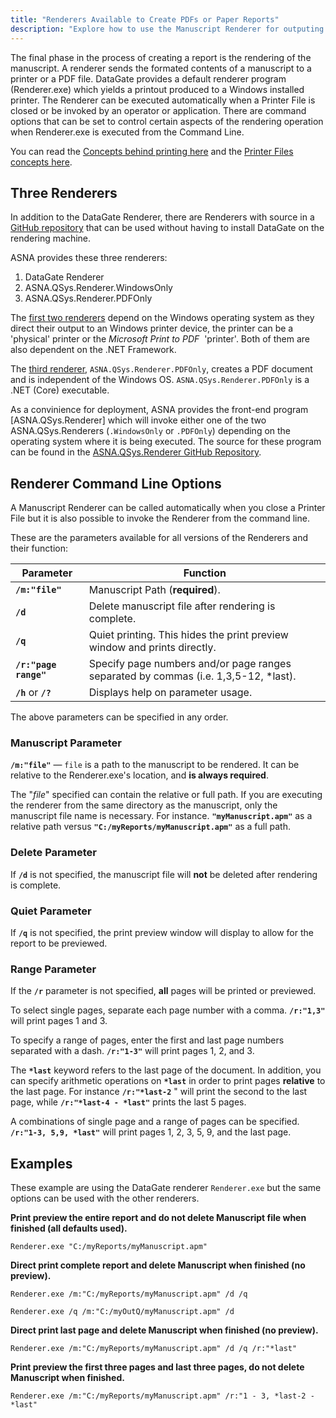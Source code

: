```yaml
---
title: "Renderers Available to Create PDFs or Paper Reports"
description: "Explore how to use the Manuscript Renderer for outputing to a printer, including the command line options."
---
```


The final phase in the process of creating a report is the rendering of the manuscript. A renderer sends the formated contents of a manuscript to a printer or a PDF file. DataGate provides a default renderer program (Renderer.exe) which yields a printout produced to a Windows installed printer. The Renderer can be executed automatically when a Printer File is closed or be invoked by an operator or application. There are command options that can be set to control certain aspects of the rendering operation when Renderer.exe is executed from the Command Line.

You can read the [Concepts behind printing here](/concepts/printing/printing-introduction.html) and the [Printer Files concepts here](/concepts/printing/printer-files.html).

## Three Renderers
In addition to the DataGate Renderer, there are Renderers with source in a [GitHub repository](//github.com/asnaqsys/ASNA.QSys.Renderer) that can be used without having to install DataGate on the rendering machine. 

ASNA provides these three renderers:
 1. DataGate Renderer
 2. ASNA.QSys.Renderer.WindowsOnly
 3. ASNA.QSys.Renderer.PDFOnly

The [first two renderers](/manuals/hosting/mom/rendering-in-windows.html) depend on the Windows operating system as they direct their output to an Windows printer device, the printer can be a 'physical' printer or the _Microsoft Print to PDF_ &nbsp;'printer'. Both of them are also dependent on the .NET Framework.
 
The [third renderer](/manuals/hosting/mom/rendering-in-linux.html), `ASNA.QSys.Renderer.PDFOnly`, creates a PDF document and is independent of the Windows OS. `ASNA.QSys.Renderer.PDFOnly` is a .NET (Core) executable.

As a convinience for deployment, ASNA provides the front-end program [ASNA.QSys.Renderer] which will invoke either one of the two ASNA.QSys.Renderers (`.WindowsOnly` or `.PDFOnly`) depending on the operating system where it is being executed. The source for these program can be found in the [ASNA.QSys.Renderer GitHub Repository](//github.com/asnaqsys/ASNA.QSys.Renderer).


## Renderer Command Line Options

A Manuscript Renderer can be called automatically when you close a Printer File but it is also possible to invoke the Renderer from the command line.

These are the parameters available for all versions of the Renderers and their function:

| Parameter | Function
| --------- | --------
| **`/m:"file"`** | Manuscript Path (**required**).
| **`/d`** | Delete manuscript file after rendering is complete.
| **`/q`** | Quiet printing. This hides the print preview window and prints directly.
| **`/r:"page range"`** | Specify page numbers and/or page ranges separated by commas (i.e. 1,3,5-12, *last).
| **`/h`** or **`/?`** | Displays help on parameter usage.

The above parameters can be specified in any order.

### Manuscript Parameter
**`/m:"file"`** — `file` is a path to the manuscript to be rendered. It can be relative to the Renderer.exe's location, and **is always required**.

The "_file_" specified can contain the relative or full path. If you are executing the renderer from the same directory as the manuscript, only the manuscript file name is necessary. For instance. **`"myManuscript.apm"`** as a relative path versus **`"C:/myReports/myManuscript.apm"`** as a full path.

### Delete Parameter
If **`/d`** is not specified, the manuscript file will **not** be deleted after rendering is complete.

### Quiet Parameter
If **`/q`** is not specified, the print preview window will display to allow for the report to be previewed.

### Range Parameter
If the **`/r`** parameter is not specified, **all** pages will be printed or previewed. 

To select single pages, separate each page number with a comma. **`/r:"1,3"`** will print pages 1 and 3. 

To specify a range of pages, enter the first and last page numbers separated with a dash. **`/r:"1-3"`** will print pages 1, 2, and 3.  

The **`*last`** keyword refers to the last page of the document. In addition, you can specify arithmetic operations on **`*last`** in order to print pages **relative** to the last page. For instance **`/r:"*last-2`** " will print the second to the last page, while **`/r:"*last-4 - *last"`** prints the last 5 pages.

A combinations of single page and a range of pages can be specified. **`/r:"1-3, 5,9, *last"`** will print pages 1, 2, 3, 5, 9, and the last page.


## Examples

These example are using the DataGate renderer `Renderer.exe` but the same options can be used with the other renderers.

**Print preview the entire report and do not delete Manuscript file when finished (all defaults used).**

`Renderer.exe "C:/myReports/myManuscript.apm"`

**Direct print complete report and delete Manuscript when finished (no preview).**

`Renderer.exe /m:"C:/myReports/myManuscript.apm" /d /q`

`Renderer.exe /q /m:"C:/myOutQ/myManuscript.apm" /d `

**Direct print last page and delete Manuscript when finished (no preview).**

`Renderer.exe /m:"C:/myReports/myManuscript.apm" /d /q /r:"*last"`

**Print preview the first three pages and last three pages, do not delete Manuscript when finished.**

`Renderer.exe /m:"C:/myReports/myManuscript.apm" /r:"1 - 3, *last-2 - *last"`





